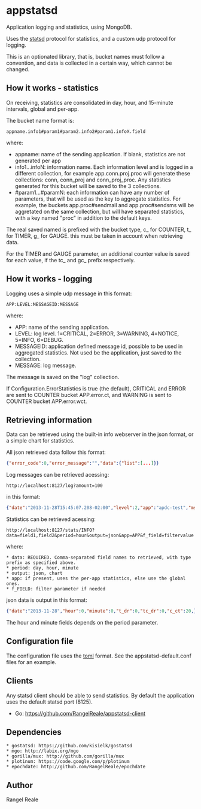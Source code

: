 appstatsd
=========

Application logging and statistics, using MongoDB.

Uses the [statsd] protocol for statistics, and a custom udp protocol for logging.

This is an optionated library, that is, bucket names must follow a convention,
and data is collected in a certain way, which cannot be changed.

How it works - statistics
-------------------------

On receiving, statistics are consolidated in day, hour, and 15-minute intervals,
global and per-app.

The bucket name format is:

	appname.info1#param1#param2.info2#param1.infoX.field

where:

* appname: name of the sending application. If blank, statistics are not generated per app
* info1...infoN: information name. Each information level and is logged in a different collection, for example app.conn.proj.proc will generate these collections: conn, conn_proj and conn_proj_proc. Any statistics generated for this bucket will be saved to the 3 collections.
* #param1...#paramN: each information can have any number of parameters, that will be used as the key to aggregate statistics. For example, the buckets app.proc#sendmail and app.proc#sendsms will be aggretated on the same collection, but will have separated statistics, with a key named "proc" in addition to the default keys.

The real saved named is prefixed with the bucket type, c_ for COUNTER, t_ for TIMER, g_ for GAUGE. this must be taken in account when retrieving data.

For the TIMER and GAUGE parameter, an additional counter value is saved for each value, if the tc_ and gc_ prefix respectively.

How it works - logging
----------------------

Logging uses a simple udp message in this format:

	APP:LEVEL:MESSAGEID:MESSAGE
	
where:

* APP: name of the sending application.
* LEVEL: log level. 1=CRITICAL, 2=ERROR, 3=WARNING, 4=NOTICE, 5=INFO, 6=DEBUG.
* MESSAGEID: application defined message id, possible to be used in aggregated statistics. Not used be the application, just saved to the collection.
* MESSAGE: log message.

The message is saved on the "log" collection.

If Configuration.ErrorStatistics is true (the default), CRITICAL and ERROR are sent to COUNTER bucket APP.error.ct, and WARNING is sent to COUNTER bucket APP.error.wct.

Retrieving information
----------------------

Data can be retrieved using the built-in info webserver in the json format, or a simple chart for statistics.

All json retrieved data follow this format:

````json
{"error_code":0,"error_message":"","data":{"list":[...]}}
````

Log messages can be retrieved acessing:

	http://localhost:8127/log?amount=100
	
in this format:

````json
{"date":"2013-11-28T15:45:07.208-02:00","level":2,"app":"apdc-test","msg":"An errror"}
````

Statistics can be retrieved acessing:

	http://localhost:8127/stats/INFO?data=field1,field2&period=hour&output=json&app=APP&f_field=filtervalue
	
where:
	
	* data: REQUIRED. Comma-separated field names to retrieved, with type prefix as specified above.
	* period: day, hour, minute
	* output: json, chart
	* app: if present, uses the per-app statistics, else use the global ones.
	* f_FIELD: filter parameter if needed

json data is output in this format:

````json
{"date":"2013-11-28","hour":0,"minute":0,"t_dr":0,"tc_dr":0,"c_ct":20,}
````

The hour and minute fields depends on the period parameter.

Configuration file
------------------

The configuration file uses the [toml] format. See the appstatsd-default.conf files for an example.


Clients
-------

Any statsd client should be able to send statistics. By default the application uses the default statsd port (8125).


* Go: https://github.com/RangelReale/appstatsd-client


Dependencies
------------

	* gostatsd: https://github.com/kisielk/gostatsd
	* mgo: http://labix.org/mgo
	* gorilla/mux: http://github.com/gorilla/mux
	* plotinum: https://code.google.com/p/plotinum
	* epochdate: http://github.com/RangelReale/epochdate


Author
------

Rangel Reale



[statsd]: http://www.github.com/etsy/statsd
[toml]: https://github.com/mojombo/toml
